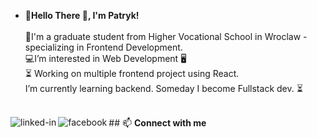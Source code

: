 - **👋Hello There 👋, I'm Patryk!**<br><br>
  🏫I'm a graduate student from Higher Vocational School in Wroclaw - specializing in Frontend Development.
  <br> 💻I’m interested in Web Development 🖥️
  <br> ⏳ Working on multiple frontend project using React.
  <br> I’m currently learning backend. Someday I become Fullstack dev. ⏳

<br>## 📫 **Connect with me**[<img align="left" alt="linked-in" src="https://img.shields.io/badge/linkedin-%230077B5.svg?&style=for-the-badge&logo=linkedin&logoColor=white" />](https://www.linkedin.com/in/patryk-kempiński-800ab23a)[<img align="left" alt="facebook" src="https://img.shields.io/badge/facebook-%231877F2.svg?&style=for-the-badge&logo=facebook&logoColor=white" />](https://www.facebook.com/profile.php?id=100014183167865/)


<!---
- I’m interested in Web Development 🖥️
- I’m currently learning 
- 💞️ I’m looking to collaborate on ...
- 📫 How to reach me ...
- 😄 Pronouns: ...
- ⚡ Fun fact: ...
--->
<!---
patryk6667/patryk6667 is a ✨ special ✨ repository because its `README.md` (this file) appears on your GitHub profile.
You can click the Preview link to take a look at your changes.
--->
